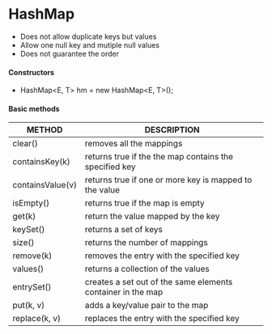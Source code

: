 # HashMap

* Does not allow duplicate keys but values
* Allow one null key and mutiple null values
* Does not guarantee the order

#### Constructors

* HashMap\<E, T> hm = new HashMap\<E, T>();

#### Basic methods

| METHOD           | DESCRIPTION                                                 |
| ---------------- | ----------------------------------------------------------- |
| clear()          | removes all the mappings                                    |
| containsKey(k)   | returns true if the the map contains the specified key      |
| containsValue(v) | returns true if one or more key is mapped to the value      |
| isEmpty()        | returns true if the map is empty                            |
| get(k)           | return the value mapped by the key                          |
| keySet()         | returns a set of keys                                       |
| size()           | returns the number of mappings                              |
| remove(k)        | removes the entry with the specified key                    |
| values()         | returns a collection of the values                          |
| entrySet()       | creates a set out of the same elements container in the map |
| put(k, v)        | adds a key/value pair to the map                            |
| replace(k, v)    | replaces the entry with the specified key                   |

